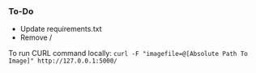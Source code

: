 ### To-Do
- Update requirements.txt
- Remove / 

To run CURL command locally:
`curl -F "imagefile=@[Absolute Path To Image]" http://127.0.0.1:5000/`
